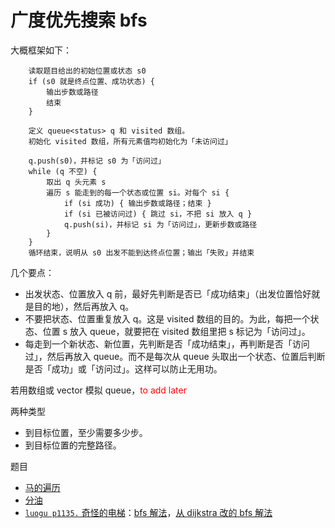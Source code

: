 # 广度优先搜索 bfs

大概框架如下：

```
    读取题目给出的初始位置或状态 s0
    if (s0 就是终点位置、成功状态) {
        输出步数或路径
        结束
    }

    定义 queue<status> q 和 visited 数组。
    初始化 visited 数组，所有元素值均初始化为「未访问过」

    q.push(s0)，并标记 s0 为「访问过」
    while (q 不空) {
        取出 q 头元素 s
        遍历 s 能走到的每一个状态或位置 si。对每个 si {
            if (si 成功) { 输出步数或路径；结束 }
            if (si 已被访问过) { 跳过 si，不把 si 放入 q }
            q.push(si)，并标记 si 为「访问过」，更新步数或路径
        }
    }
    循环结束，说明从 s0 出发不能到达终点位置；输出「失败」并结束
```

几个要点：
* 出发状态、位置放入 q 前，最好先判断是否已「成功结束」（出发位置恰好就是目的地），然后再放入 q。
* 不要把状态、位置重复放入 q。这是 visited 数组的目的。为此，每把一个状态、位置 s 放入 queue，就要把在 visited 数组里把 s 标记为「访问过」。
* 每走到一个新状态、新位置，先判断是否「成功结束」，再判断是否「访问过」，然后再放入 queue。而不是每次从 queue 头取出一个状态、位置后判断是否「成功」或「访问过」。这样可以防止无用功。

若用数组或 vector 模拟 queue，<font color="red">to add later</font>

两种类型
* 到目标位置，至少需要多少步。
* 到目标位置的完整路径。

题目
- [马的遍历](马的遍历.md)
- [分油](分油.md)
- [`luogu p1135.` 奇怪的电梯](https://www.luogu.com.cn/problem/P1135)：[bfs 解法](code/luogu-p1135-elevator-bfs.cpp)，[从 dijkstra 改的 bfs 解法](code/luogu-p1135-elevator-bfs-sol2.cpp)